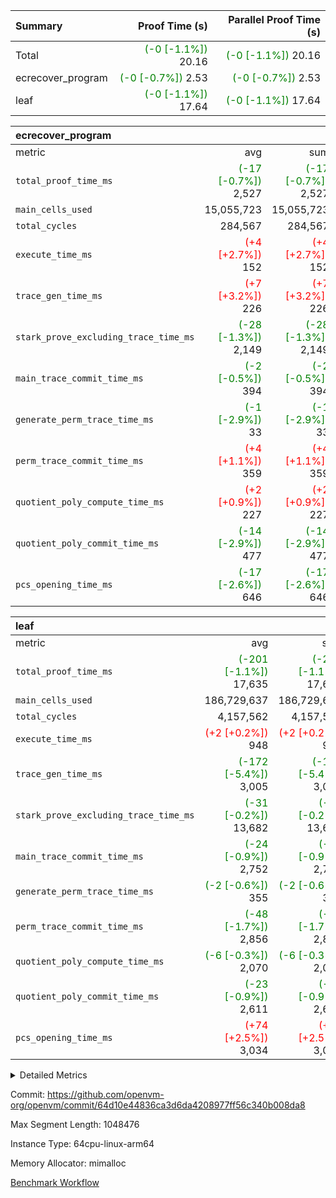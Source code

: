 | Summary | Proof Time (s) | Parallel Proof Time (s) |
|:---|---:|---:|
| Total | <span style='color: green'>(-0 [-1.1%])</span> 20.16 | <span style='color: green'>(-0 [-1.1%])</span> 20.16 |
| ecrecover_program | <span style='color: green'>(-0 [-0.7%])</span> 2.53 | <span style='color: green'>(-0 [-0.7%])</span> 2.53 |
| leaf | <span style='color: green'>(-0 [-1.1%])</span> 17.64 | <span style='color: green'>(-0 [-1.1%])</span> 17.64 |


| ecrecover_program |||||
|:---|---:|---:|---:|---:|
|metric|avg|sum|max|min|
| `total_proof_time_ms ` | <span style='color: green'>(-17 [-0.7%])</span> 2,527 | <span style='color: green'>(-17 [-0.7%])</span> 2,527 | <span style='color: green'>(-17 [-0.7%])</span> 2,527 | <span style='color: green'>(-17 [-0.7%])</span> 2,527 |
| `main_cells_used     ` |  15,055,723 |  15,055,723 |  15,055,723 |  15,055,723 |
| `total_cycles        ` |  284,567 |  284,567 |  284,567 |  284,567 |
| `execute_time_ms     ` | <span style='color: red'>(+4 [+2.7%])</span> 152 | <span style='color: red'>(+4 [+2.7%])</span> 152 | <span style='color: red'>(+4 [+2.7%])</span> 152 | <span style='color: red'>(+4 [+2.7%])</span> 152 |
| `trace_gen_time_ms   ` | <span style='color: red'>(+7 [+3.2%])</span> 226 | <span style='color: red'>(+7 [+3.2%])</span> 226 | <span style='color: red'>(+7 [+3.2%])</span> 226 | <span style='color: red'>(+7 [+3.2%])</span> 226 |
| `stark_prove_excluding_trace_time_ms` | <span style='color: green'>(-28 [-1.3%])</span> 2,149 | <span style='color: green'>(-28 [-1.3%])</span> 2,149 | <span style='color: green'>(-28 [-1.3%])</span> 2,149 | <span style='color: green'>(-28 [-1.3%])</span> 2,149 |
| `main_trace_commit_time_ms` | <span style='color: green'>(-2 [-0.5%])</span> 394 | <span style='color: green'>(-2 [-0.5%])</span> 394 | <span style='color: green'>(-2 [-0.5%])</span> 394 | <span style='color: green'>(-2 [-0.5%])</span> 394 |
| `generate_perm_trace_time_ms` | <span style='color: green'>(-1 [-2.9%])</span> 33 | <span style='color: green'>(-1 [-2.9%])</span> 33 | <span style='color: green'>(-1 [-2.9%])</span> 33 | <span style='color: green'>(-1 [-2.9%])</span> 33 |
| `perm_trace_commit_time_ms` | <span style='color: red'>(+4 [+1.1%])</span> 359 | <span style='color: red'>(+4 [+1.1%])</span> 359 | <span style='color: red'>(+4 [+1.1%])</span> 359 | <span style='color: red'>(+4 [+1.1%])</span> 359 |
| `quotient_poly_compute_time_ms` | <span style='color: red'>(+2 [+0.9%])</span> 227 | <span style='color: red'>(+2 [+0.9%])</span> 227 | <span style='color: red'>(+2 [+0.9%])</span> 227 | <span style='color: red'>(+2 [+0.9%])</span> 227 |
| `quotient_poly_commit_time_ms` | <span style='color: green'>(-14 [-2.9%])</span> 477 | <span style='color: green'>(-14 [-2.9%])</span> 477 | <span style='color: green'>(-14 [-2.9%])</span> 477 | <span style='color: green'>(-14 [-2.9%])</span> 477 |
| `pcs_opening_time_ms ` | <span style='color: green'>(-17 [-2.6%])</span> 646 | <span style='color: green'>(-17 [-2.6%])</span> 646 | <span style='color: green'>(-17 [-2.6%])</span> 646 | <span style='color: green'>(-17 [-2.6%])</span> 646 |

| leaf |||||
|:---|---:|---:|---:|---:|
|metric|avg|sum|max|min|
| `total_proof_time_ms ` | <span style='color: green'>(-201 [-1.1%])</span> 17,635 | <span style='color: green'>(-201 [-1.1%])</span> 17,635 | <span style='color: green'>(-201 [-1.1%])</span> 17,635 | <span style='color: green'>(-201 [-1.1%])</span> 17,635 |
| `main_cells_used     ` |  186,729,637 |  186,729,637 |  186,729,637 |  186,729,637 |
| `total_cycles        ` |  4,157,562 |  4,157,562 |  4,157,562 |  4,157,562 |
| `execute_time_ms     ` | <span style='color: red'>(+2 [+0.2%])</span> 948 | <span style='color: red'>(+2 [+0.2%])</span> 948 | <span style='color: red'>(+2 [+0.2%])</span> 948 | <span style='color: red'>(+2 [+0.2%])</span> 948 |
| `trace_gen_time_ms   ` | <span style='color: green'>(-172 [-5.4%])</span> 3,005 | <span style='color: green'>(-172 [-5.4%])</span> 3,005 | <span style='color: green'>(-172 [-5.4%])</span> 3,005 | <span style='color: green'>(-172 [-5.4%])</span> 3,005 |
| `stark_prove_excluding_trace_time_ms` | <span style='color: green'>(-31 [-0.2%])</span> 13,682 | <span style='color: green'>(-31 [-0.2%])</span> 13,682 | <span style='color: green'>(-31 [-0.2%])</span> 13,682 | <span style='color: green'>(-31 [-0.2%])</span> 13,682 |
| `main_trace_commit_time_ms` | <span style='color: green'>(-24 [-0.9%])</span> 2,752 | <span style='color: green'>(-24 [-0.9%])</span> 2,752 | <span style='color: green'>(-24 [-0.9%])</span> 2,752 | <span style='color: green'>(-24 [-0.9%])</span> 2,752 |
| `generate_perm_trace_time_ms` | <span style='color: green'>(-2 [-0.6%])</span> 355 | <span style='color: green'>(-2 [-0.6%])</span> 355 | <span style='color: green'>(-2 [-0.6%])</span> 355 | <span style='color: green'>(-2 [-0.6%])</span> 355 |
| `perm_trace_commit_time_ms` | <span style='color: green'>(-48 [-1.7%])</span> 2,856 | <span style='color: green'>(-48 [-1.7%])</span> 2,856 | <span style='color: green'>(-48 [-1.7%])</span> 2,856 | <span style='color: green'>(-48 [-1.7%])</span> 2,856 |
| `quotient_poly_compute_time_ms` | <span style='color: green'>(-6 [-0.3%])</span> 2,070 | <span style='color: green'>(-6 [-0.3%])</span> 2,070 | <span style='color: green'>(-6 [-0.3%])</span> 2,070 | <span style='color: green'>(-6 [-0.3%])</span> 2,070 |
| `quotient_poly_commit_time_ms` | <span style='color: green'>(-23 [-0.9%])</span> 2,611 | <span style='color: green'>(-23 [-0.9%])</span> 2,611 | <span style='color: green'>(-23 [-0.9%])</span> 2,611 | <span style='color: green'>(-23 [-0.9%])</span> 2,611 |
| `pcs_opening_time_ms ` | <span style='color: red'>(+74 [+2.5%])</span> 3,034 | <span style='color: red'>(+74 [+2.5%])</span> 3,034 | <span style='color: red'>(+74 [+2.5%])</span> 3,034 | <span style='color: red'>(+74 [+2.5%])</span> 3,034 |



<details>
<summary>Detailed Metrics</summary>

| group | real_layer_proof_time_ms | num_segments | keygen_time_ms | commit_exe_time_ms |
| --- | --- | --- | --- | --- |
| ecrecover_program |  | 1 | 1,165 | 10 | 
| leaf | 17,782 |  |  |  | 

| group | air_name | quotient_deg | interactions | constraints |
| --- | --- | --- | --- | --- |
| ecrecover_program | AccessAdapterAir<16> | 4 | 5 | 11 | 
| ecrecover_program | AccessAdapterAir<2> | 4 | 5 | 11 | 
| ecrecover_program | AccessAdapterAir<32> | 4 | 5 | 11 | 
| ecrecover_program | AccessAdapterAir<4> | 4 | 5 | 11 | 
| ecrecover_program | AccessAdapterAir<64> | 4 | 5 | 11 | 
| ecrecover_program | AccessAdapterAir<8> | 4 | 5 | 11 | 
| ecrecover_program | BitwiseOperationLookupAir<8> | 2 | 2 | 4 | 
| ecrecover_program | KeccakVmAir | 4 | 321 | 4,380 | 
| ecrecover_program | MemoryMerkleAir<8> | 4 | 4 | 38 | 
| ecrecover_program | PersistentBoundaryAir<8> | 4 | 3 | 5 | 
| ecrecover_program | PhantomAir | 4 | 3 | 4 | 
| ecrecover_program | Poseidon2PeripheryAir<BabyBearParameters>, 1> | 2 | 1 | 286 | 
| ecrecover_program | ProgramAir | 1 | 1 | 4 | 
| ecrecover_program | RangeTupleCheckerAir<2> | 1 | 1 | 4 | 
| ecrecover_program | Rv32HintStoreAir | 4 | 19 | 21 | 
| ecrecover_program | VariableRangeCheckerAir | 1 | 1 | 4 | 
| ecrecover_program | VmAirWrapper<Rv32BaseAluAdapterAir, BaseAluCoreAir<4, 8> | 4 | 19 | 30 | 
| ecrecover_program | VmAirWrapper<Rv32BaseAluAdapterAir, LessThanCoreAir<4, 8> | 4 | 17 | 35 | 
| ecrecover_program | VmAirWrapper<Rv32BaseAluAdapterAir, ShiftCoreAir<4, 8> | 4 | 23 | 84 | 
| ecrecover_program | VmAirWrapper<Rv32BranchAdapterAir, BranchEqualCoreAir<4> | 4 | 11 | 17 | 
| ecrecover_program | VmAirWrapper<Rv32BranchAdapterAir, BranchLessThanCoreAir<4, 8> | 4 | 13 | 32 | 
| ecrecover_program | VmAirWrapper<Rv32CondRdWriteAdapterAir, Rv32JalLuiCoreAir> | 4 | 10 | 15 | 
| ecrecover_program | VmAirWrapper<Rv32IsEqualModAdapterAir<2, 1, 32, 32>, ModularIsEqualCoreAir<32, 4, 8> | 4 | 25 | 217 | 
| ecrecover_program | VmAirWrapper<Rv32JalrAdapterAir, Rv32JalrCoreAir> | 4 | 16 | 16 | 
| ecrecover_program | VmAirWrapper<Rv32LoadStoreAdapterAir, LoadSignExtendCoreAir<4, 8> | 4 | 18 | 21 | 
| ecrecover_program | VmAirWrapper<Rv32LoadStoreAdapterAir, LoadStoreCoreAir<4> | 4 | 17 | 27 | 
| ecrecover_program | VmAirWrapper<Rv32MultAdapterAir, DivRemCoreAir<4, 8> | 4 | 25 | 72 | 
| ecrecover_program | VmAirWrapper<Rv32MultAdapterAir, MulHCoreAir<4, 8> | 4 | 24 | 23 | 
| ecrecover_program | VmAirWrapper<Rv32MultAdapterAir, MultiplicationCoreAir<4, 8> | 4 | 19 | 13 | 
| ecrecover_program | VmAirWrapper<Rv32RdWriteAdapterAir, Rv32AuipcCoreAir> | 4 | 11 | 12 | 
| ecrecover_program | VmAirWrapper<Rv32VecHeapAdapterAir<1, 2, 2, 32, 32>, FieldExpressionCoreAir> | 4 | 411 | 378 | 
| ecrecover_program | VmAirWrapper<Rv32VecHeapAdapterAir<2, 1, 1, 32, 32>, FieldExpressionCoreAir> | 4 | 156 | 150 | 
| ecrecover_program | VmAirWrapper<Rv32VecHeapAdapterAir<2, 2, 2, 32, 32>, FieldExpressionCoreAir> | 4 | 422 | 351 | 
| ecrecover_program | VmConnectorAir | 4 | 3 | 8 | 
| leaf | AccessAdapterAir<2> | 4 | 5 | 11 | 
| leaf | AccessAdapterAir<4> | 4 | 5 | 11 | 
| leaf | AccessAdapterAir<8> | 4 | 5 | 11 | 
| leaf | FriReducedOpeningAir | 4 | 31 | 52 | 
| leaf | NativePoseidon2Air<BabyBearParameters>, 1> | 4 | 176 | 555 | 
| leaf | PhantomAir | 4 | 3 | 4 | 
| leaf | ProgramAir | 1 | 1 | 4 | 
| leaf | VariableRangeCheckerAir | 1 | 1 | 4 | 
| leaf | VmAirWrapper<AluNativeAdapterAir, FieldArithmeticCoreAir> | 4 | 15 | 23 | 
| leaf | VmAirWrapper<BranchNativeAdapterAir, BranchEqualCoreAir<1> | 4 | 11 | 22 | 
| leaf | VmAirWrapper<JalNativeAdapterAir, JalCoreAir> | 4 | 7 | 6 | 
| leaf | VmAirWrapper<NativeAdapterAir<2, 0>, PublicValuesCoreAir> | 4 | 11 | 23 | 
| leaf | VmAirWrapper<NativeLoadStoreAdapterAir<1>, NativeLoadStoreCoreAir<1> | 4 | 15 | 16 | 
| leaf | VmAirWrapper<NativeLoadStoreAdapterAir<4>, NativeLoadStoreCoreAir<4> | 4 | 15 | 16 | 
| leaf | VmAirWrapper<NativeVectorizedAdapterAir<4>, FieldExtensionCoreAir> | 4 | 15 | 23 | 
| leaf | VmConnectorAir | 4 | 3 | 8 | 
| leaf | VolatileBoundaryAir | 4 | 4 | 16 | 

| group | air_name | idx | rows | prep_cols | perm_cols | main_cols | cells |
| --- | --- | --- | --- | --- | --- | --- | --- |
| leaf | AccessAdapterAir<2> | 0 | 1,048,576 |  | 12 | 11 | 24,117,248 | 
| leaf | AccessAdapterAir<4> | 0 | 524,288 |  | 12 | 13 | 13,107,200 | 
| leaf | AccessAdapterAir<8> | 0 | 512 |  | 12 | 17 | 14,848 | 
| leaf | FriReducedOpeningAir | 0 | 1,048,576 |  | 36 | 25 | 63,963,136 | 
| leaf | NativePoseidon2Air<BabyBearParameters>, 1> | 0 | 131,072 |  | 216 | 399 | 80,609,280 | 
| leaf | PhantomAir | 0 | 32,768 |  | 8 | 6 | 458,752 | 
| leaf | ProgramAir | 0 | 1,048,576 |  | 8 | 10 | 18,874,368 | 
| leaf | VariableRangeCheckerAir | 0 | 262,144 | 2 | 8 | 1 | 2,359,296 | 
| leaf | VmAirWrapper<AluNativeAdapterAir, FieldArithmeticCoreAir> | 0 | 2,097,152 |  | 20 | 29 | 102,760,448 | 
| leaf | VmAirWrapper<BranchNativeAdapterAir, BranchEqualCoreAir<1> | 0 | 1,048,576 |  | 16 | 23 | 40,894,464 | 
| leaf | VmAirWrapper<JalNativeAdapterAir, JalCoreAir> | 0 | 65,536 |  | 12 | 9 | 1,376,256 | 
| leaf | VmAirWrapper<NativeAdapterAir<2, 0>, PublicValuesCoreAir> | 0 | 64 |  | 16 | 23 | 2,496 | 
| leaf | VmAirWrapper<NativeLoadStoreAdapterAir<1>, NativeLoadStoreCoreAir<1> | 0 | 1,048,576 |  | 24 | 22 | 48,234,496 | 
| leaf | VmAirWrapper<NativeLoadStoreAdapterAir<4>, NativeLoadStoreCoreAir<4> | 0 | 131,072 |  | 24 | 31 | 7,208,960 | 
| leaf | VmAirWrapper<NativeVectorizedAdapterAir<4>, FieldExtensionCoreAir> | 0 | 262,144 |  | 20 | 38 | 15,204,352 | 
| leaf | VmConnectorAir | 0 | 2 | 1 | 8 | 4 | 24 | 
| leaf | VolatileBoundaryAir | 0 | 2,097,152 |  | 8 | 11 | 39,845,888 | 

| group | air_name | segment | rows | prep_cols | perm_cols | main_cols | cells |
| --- | --- | --- | --- | --- | --- | --- | --- |
| ecrecover_program | AccessAdapterAir<16> | 0 | 16,384 |  | 12 | 25 | 606,208 | 
| ecrecover_program | AccessAdapterAir<2> | 0 | 256 |  | 12 | 11 | 5,888 | 
| ecrecover_program | AccessAdapterAir<32> | 0 | 8,192 |  | 12 | 41 | 434,176 | 
| ecrecover_program | AccessAdapterAir<4> | 0 | 128 |  | 12 | 13 | 3,200 | 
| ecrecover_program | AccessAdapterAir<8> | 0 | 32,768 |  | 12 | 17 | 950,272 | 
| ecrecover_program | BitwiseOperationLookupAir<8> | 0 | 65,536 | 3 | 8 | 2 | 655,360 | 
| ecrecover_program | KeccakVmAir | 0 | 128 |  | 532 | 3,163 | 472,960 | 
| ecrecover_program | MemoryMerkleAir<8> | 0 | 4,096 |  | 12 | 32 | 180,224 | 
| ecrecover_program | PersistentBoundaryAir<8> | 0 | 4,096 |  | 8 | 20 | 114,688 | 
| ecrecover_program | PhantomAir | 0 | 64 |  | 8 | 6 | 896 | 
| ecrecover_program | Poseidon2PeripheryAir<BabyBearParameters>, 1> | 0 | 4,096 |  | 8 | 300 | 1,261,568 | 
| ecrecover_program | ProgramAir | 0 | 16,384 |  | 8 | 10 | 294,912 | 
| ecrecover_program | RangeTupleCheckerAir<2> | 0 | 524,288 | 2 | 8 | 1 | 4,718,592 | 
| ecrecover_program | Rv32HintStoreAir | 0 | 256 |  | 24 | 32 | 14,336 | 
| ecrecover_program | VariableRangeCheckerAir | 0 | 262,144 | 2 | 8 | 1 | 2,359,296 | 
| ecrecover_program | VmAirWrapper<Rv32BaseAluAdapterAir, BaseAluCoreAir<4, 8> | 0 | 131,072 |  | 28 | 36 | 8,388,608 | 
| ecrecover_program | VmAirWrapper<Rv32BaseAluAdapterAir, LessThanCoreAir<4, 8> | 0 | 2,048 |  | 24 | 37 | 124,928 | 
| ecrecover_program | VmAirWrapper<Rv32BaseAluAdapterAir, ShiftCoreAir<4, 8> | 0 | 16,384 |  | 28 | 53 | 1,327,104 | 
| ecrecover_program | VmAirWrapper<Rv32BranchAdapterAir, BranchEqualCoreAir<4> | 0 | 16,384 |  | 16 | 26 | 688,128 | 
| ecrecover_program | VmAirWrapper<Rv32BranchAdapterAir, BranchLessThanCoreAir<4, 8> | 0 | 32,768 |  | 20 | 32 | 1,703,936 | 
| ecrecover_program | VmAirWrapper<Rv32CondRdWriteAdapterAir, Rv32JalLuiCoreAir> | 0 | 8,192 |  | 16 | 18 | 278,528 | 
| ecrecover_program | VmAirWrapper<Rv32IsEqualModAdapterAir<2, 1, 32, 32>, ModularIsEqualCoreAir<32, 4, 8> | 0 | 4,096 |  | 32 | 166 | 811,008 | 
| ecrecover_program | VmAirWrapper<Rv32JalrAdapterAir, Rv32JalrCoreAir> | 0 | 8,192 |  | 20 | 28 | 393,216 | 
| ecrecover_program | VmAirWrapper<Rv32LoadStoreAdapterAir, LoadSignExtendCoreAir<4, 8> | 0 | 4,096 |  | 28 | 35 | 258,048 | 
| ecrecover_program | VmAirWrapper<Rv32LoadStoreAdapterAir, LoadStoreCoreAir<4> | 0 | 131,072 |  | 28 | 40 | 8,912,896 | 
| ecrecover_program | VmAirWrapper<Rv32MultAdapterAir, MulHCoreAir<4, 8> | 0 | 8 |  | 40 | 39 | 632 | 
| ecrecover_program | VmAirWrapper<Rv32MultAdapterAir, MultiplicationCoreAir<4, 8> | 0 | 4,096 |  | 28 | 31 | 241,664 | 
| ecrecover_program | VmAirWrapper<Rv32RdWriteAdapterAir, Rv32AuipcCoreAir> | 0 | 4,096 |  | 16 | 21 | 151,552 | 
| ecrecover_program | VmAirWrapper<Rv32VecHeapAdapterAir<1, 2, 2, 32, 32>, FieldExpressionCoreAir> | 0 | 2,048 |  | 416 | 543 | 1,964,032 | 
| ecrecover_program | VmAirWrapper<Rv32VecHeapAdapterAir<2, 1, 1, 32, 32>, FieldExpressionCoreAir> | 0 | 32 |  | 160 | 261 | 13,472 | 
| ecrecover_program | VmAirWrapper<Rv32VecHeapAdapterAir<2, 2, 2, 32, 32>, FieldExpressionCoreAir> | 0 | 1,024 |  | 428 | 619 | 1,072,128 | 
| ecrecover_program | VmConnectorAir | 0 | 2 | 1 | 8 | 4 | 24 | 

| group | idx | trace_gen_time_ms | total_proof_time_ms | total_cycles | total_cells | stark_prove_excluding_trace_time_ms | quotient_poly_compute_time_ms | quotient_poly_commit_time_ms | perm_trace_commit_time_ms | pcs_opening_time_ms | main_trace_commit_time_ms | main_cells_used | generate_perm_trace_time_ms | execute_time_ms |
| --- | --- | --- | --- | --- | --- | --- | --- | --- | --- | --- | --- | --- | --- | --- |
| leaf | 0 | 3,005 | 17,635 | 4,157,562 | 459,031,512 | 13,682 | 2,070 | 2,611 | 2,856 | 3,034 | 2,752 | 186,729,637 | 355 | 948 | 

| group | segment | trace_gen_time_ms | total_proof_time_ms | total_cycles | total_cells | stark_prove_excluding_trace_time_ms | quotient_poly_compute_time_ms | quotient_poly_commit_time_ms | perm_trace_commit_time_ms | pcs_opening_time_ms | main_trace_commit_time_ms | main_cells_used | generate_perm_trace_time_ms | execute_time_ms |
| --- | --- | --- | --- | --- | --- | --- | --- | --- | --- | --- | --- | --- | --- | --- |
| ecrecover_program | 0 | 226 | 2,527 | 284,567 | 38,417,467 | 2,149 | 227 | 477 | 359 | 646 | 394 | 15,055,723 | 33 | 152 | 

</details>


Commit: https://github.com/openvm-org/openvm/commit/64d10e44836ca3d6da4208977ff56c340b008da8

Max Segment Length: 1048476

Instance Type: 64cpu-linux-arm64

Memory Allocator: mimalloc

[Benchmark Workflow](https://github.com/openvm-org/openvm/actions/runs/13093639732)
